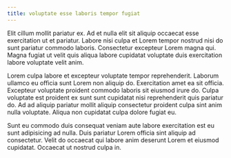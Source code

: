```yaml
---
title: voluptate esse laboris tempor fugiat
---
```


Elit cillum mollit pariatur ex. Ad et nulla elit sit aliquip occaecat esse exercitation ut et pariatur. Labore nisi culpa et Lorem tempor nostrud nisi do sunt pariatur commodo laboris. Consectetur excepteur Lorem magna qui. Magna fugiat ut velit quis aliqua labore cupidatat voluptate duis exercitation labore voluptate velit anim.

Lorem culpa labore et excepteur voluptate tempor reprehenderit. Laborum ullamco eu officia sunt Lorem non aliquip do. Exercitation amet ea sit officia. Excepteur voluptate proident commodo laboris sit eiusmod irure do. Culpa voluptate est proident ex sunt sunt cupidatat nisi reprehenderit quis pariatur do. Ad ad aliquip pariatur mollit aliquip consectetur proident culpa sint anim nulla voluptate. Aliqua non cupidatat culpa dolore fugiat eu.

Sunt eu commodo duis consequat veniam aute labore exercitation est eu sunt adipisicing ad nulla. Duis pariatur Lorem officia sint aliquip ad consectetur. Velit do occaecat qui labore anim deserunt Lorem et eiusmod cupidatat. Occaecat ut nostrud culpa in.